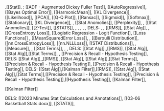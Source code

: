 
.[[Stat]].
  :
  [[ADF - Augmented Dickey Fuller Test]], [[AutoRegressive]], [[Bayes Optimal Error]], [[HarmonicMean]], [[KL Divergence]], [[Likelihood]], [[PCA]], [[Q-Q Plot]],
  [[Ransac]], [[Sigmoid]], [[Softmax]], [[Stationary]], [[KL Divergence]],
  , [[Stat Anomolies]],
  [[Perplexity]], , [[Stat Anomolies]], [[Z-Test]], [[STATS]],
  ,
  , ,
  , ,
  DELS: ,
  , [[RMS]], [[Stat Alg]],
  , [[CrossEntropy Loss]], [[Logistic Regression - Logit Function]], [[Loss Functions]]
  , [[MeanSquaredError Loss]],
  , [[Beroulli Distribution]], [[nn.CrossEntropyLoss]], [[nn.NLLLoss]], [[STAT Distributions]],
  , [[Measure]],
  , [[Stat Terms]],
  , ,
  DELS: [[Stat Alg]],,[[RMS]], [[Stat Alg]], [[Stat Alg]],[[Stat Terms]],
  , [[Precision & Recall - Hypothesis Testing]], 
  DELS: [[Stat Alg]],,[[RMS]], [[Stat Alg]], [[Stat Alg]],[[Stat Terms]],[[Precision & Recall - Hypothesis Testing]], [[Precision & Recall - Hypothesis Testing]],
  DELS: [[Stat Alg]],[[Kalman Filter]],[[RMS]], [[Stat Alg]], [[Stat Alg]],[[Stat Terms]],[[Precision & Recall - Hypothesis Testing]], [[Precision & Recall - Hypothesis Testing]],[[Hypothesis Testing]], [[Kalman Filter]], 

[[Kalman Filter]] 
































































































































































































































































































  DELS: [[2023 Minutes Stat Calculations and Annotations]], [[03-06  Basketball Stats.docx]], [[STATS]], 
